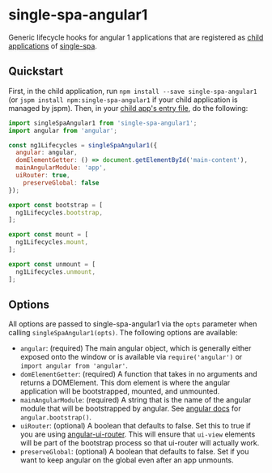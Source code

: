 # single-spa-angular1

Generic lifecycle hooks for angular 1 applications that are registered as [child applications](https://github.com/CanopyTax/single-spa/blob/master/docs/child-applications.md) of [single-spa](https://github.com/CanopyTax/single-spa).

## Quickstart

First, in the child application, run `npm install --save single-spa-angular1` (or `jspm install npm:single-spa-angular1` if your child application is managed by jspm). Then, in your [child app's entry file](https://github.com/CanopyTax/single-spa/blob/docs-1/docs/configuring-child-applications.md#the-entry-file), do the following:

```js
import singleSpaAngular1 from 'single-spa-angular1';
import angular from 'angular';

const ng1Lifecycles = singleSpaAngular1({
  angular: angular,
  domElementGetter: () => document.getElementById('main-content'),
  mainAngularModule: 'app',
  uiRouter: true,
	preserveGlobal: false
});

export const bootstrap = [
  ng1Lifecycles.bootstrap,
];

export const mount = [
  ng1Lifecycles.mount,
];

export const unmount = [
  ng1Lifecycles.unmount,
];
```

## Options

All options are passed to single-spa-angular1 via the `opts` parameter when calling `singleSpaAngular1(opts)`. The following options are available:

- `angular`: (required) The main angular object, which is generally either exposed onto the window or is available via `require('angular')` or `import angular from 'angular'`.
- `domElementGetter`: (required) A function that takes in no arguments and returns a DOMElement. This dom element is where the angular application will be bootstrapped, mounted, and unmounted.
- `mainAngularModule`: (required) A string that is the name of the angular module that will be bootstrapped by angular. See [angular docs](https://docs.angularjs.org/api/ng/function/angular.bootstrap) for `angular.bootstrap()`.
- `uiRouter`: (optional) A boolean that defaults to false. Set this to true if you are using [angular-ui-router](https://github.com/angular-ui/ui-router). This will ensure that `ui-view` elements will be part of the bootstrap process so that ui-router will actually work.
- `preserveGlobal`: (optional) A boolean that defaults to false. Set if you want to keep angular on the global even after an app unmounts.
